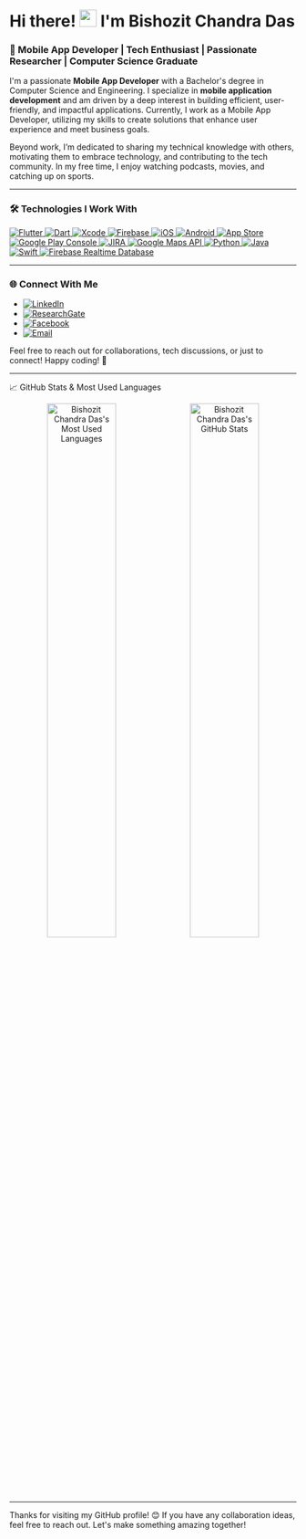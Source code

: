 # Hi there! <img src="https://media.giphy.com/media/hvRJCLFzcasrR4ia7z/giphy.gif" width="30px">  I'm Bishozit Chandra Das 

### 🚀 Mobile App Developer | Tech Enthusiast | Passionate Researcher | Computer Science Graduate

I'm a passionate **Mobile App Developer** with a Bachelor's degree in Computer Science and Engineering. I specialize in **mobile application development** and am driven by a deep interest in building efficient, user-friendly, and impactful applications. Currently, I work as a Mobile App Developer, utilizing my skills to create solutions that enhance user experience and meet business goals.

Beyond work, I’m dedicated to sharing my technical knowledge with others, motivating them to embrace technology, and contributing to the tech community. In my free time, I enjoy watching podcasts, movies, and catching up on sports. 

---

### 🛠️ Technologies I Work With

<p align="left">
  <a href="https://flutter.dev/" target="_blank">
    <img src="https://img.shields.io/badge/Flutter-%2302569B.svg?style=for-the-badge&logo=flutter&logoColor=white" alt="Flutter"/>
  </a>
  <a href="https://dart.dev/" target="_blank">
    <img src="https://img.shields.io/badge/Dart-%230175C2.svg?style=for-the-badge&logo=dart&logoColor=white" alt="Dart"/>
  </a>
  <a href="https://developer.apple.com/xcode/" target="_blank">
    <img src="https://img.shields.io/badge/Xcode-%231575F9.svg?style=for-the-badge&logo=xcode&logoColor=white" alt="Xcode"/>
  </a>
   <a href="https://firebase.google.com/" target="_blank">
    <img src="https://img.shields.io/badge/Firebase-%23FFCA28.svg?style=for-the-badge&logo=firebase&logoColor=black" alt="Firebase"/>
  </a>
  <a href="https://developer.apple.com/ios/" target="_blank">
    <img src="https://img.shields.io/badge/iOS-%23000000.svg?style=for-the-badge&logo=apple&logoColor=white" alt="iOS"/>
  </a>
  <a href="https://developer.android.com/" target="_blank">
    <img src="https://img.shields.io/badge/Android-%233DDC84.svg?style=for-the-badge&logo=android&logoColor=white" alt="Android"/>
  </a>
  <a href="https://developer.apple.com/app-store/" target="_blank">
    <img src="https://img.shields.io/badge/App%20Store-%23000000.svg?style=for-the-badge&logo=apple&logoColor=white" alt="App Store"/>
  </a>
  <a href="https://play.google.com/console" target="_blank">
    <img src="https://img.shields.io/badge/Google%20Play%20Console-%234285F4.svg?style=for-the-badge&logo=google-play&logoColor=white" alt="Google Play Console"/>
  </a>
   <a href="https://www.atlassian.com/software/jira" target="_blank">
    <img src="https://img.shields.io/badge/JIRA-%230052CC.svg?style=for-the-badge&logo=jira&logoColor=white" alt="JIRA"/>
  </a>
   <a href="https://cloud.google.com/maps-platform" target="_blank">
    <img src="https://img.shields.io/badge/Google%20Maps%20API-%234285F4.svg?style=for-the-badge&logo=googlemaps&logoColor=white" alt="Google Maps API"/>
  </a>
  <a href="https://www.python.org/" target="_blank">
    <img src="https://img.shields.io/badge/Python-%233776AB.svg?style=for-the-badge&logo=python&logoColor=white" alt="Python"/>
  </a>
  <a href="https://www.java.com/" target="_blank">
    <img src="https://img.shields.io/badge/Java-%23ED8B00.svg?style=for-the-badge&logo=java&logoColor=white" alt="Java"/>
  </a>
   <a href="https://developer.apple.com/swift/" target="_blank">
    <img src="https://img.shields.io/badge/Swift-%23FA7343.svg?style=for-the-badge&logo=swift&logoColor=white" alt="Swift"/>
  </a>
  <a href="https://firebase.google.com/products/realtime-database/" target="_blank">
    <img src="https://img.shields.io/badge/Firebase%20Realtime%20Database-%23FFCA28.svg?style=for-the-badge&logo=firebase&logoColor=black" alt="Firebase Realtime Database"/>
  </a>
</p>

---

### 🌐 Connect With Me

- [![LinkedIn](https://img.shields.io/badge/LinkedIn-%230077B5.svg?style=for-the-badge&logo=linkedin&logoColor=white)](https://www.linkedin.com/in/bishozit-chandra-das/)
- [![ResearchGate](https://img.shields.io/badge/ResearchGate-%2300CCBB.svg?style=for-the-badge&logo=researchgate&logoColor=white)](https://www.researchgate.net/profile/Bishozit-Chandra-Das)
- [![Facebook](https://img.shields.io/badge/Facebook-%231877F2.svg?style=for-the-badge&logo=facebook&logoColor=white)](https://www.facebook.com/bishozitchandradas)
- [![Email](https://img.shields.io/badge/Email-bishozitdas191@gmail.com-D14836?style=for-the-badge&logo=gmail&logoColor=white)](mailto:bishozitdas191@gmail.com)

Feel free to reach out for collaborations, tech discussions, or just to connect! Happy coding! 🚀

---
📈 GitHub Stats & Most Used Languages
<p align="center">
  <img src="https://github-readme-stats.vercel.app/api/top-langs/?username=BishozitChandraDas&layout=compact&theme=radical" 
       alt="Bishozit Chandra Das's Most Used Languages" width="49%" align="top" /> 
  <img src="https://github-readme-stats.vercel.app/api?username=BishozitChandraDas&show_icons=true&theme=radical&custom_title=Bishozit%20Chandra%20Das's%20GitHub%20Stats" 
       alt="Bishozit Chandra Das's GitHub Stats" width="49%" align="top" /> 
</p>

---

Thanks for visiting my GitHub profile! 😊 If you have any collaboration ideas, feel free to reach out. Let's make something amazing together!
